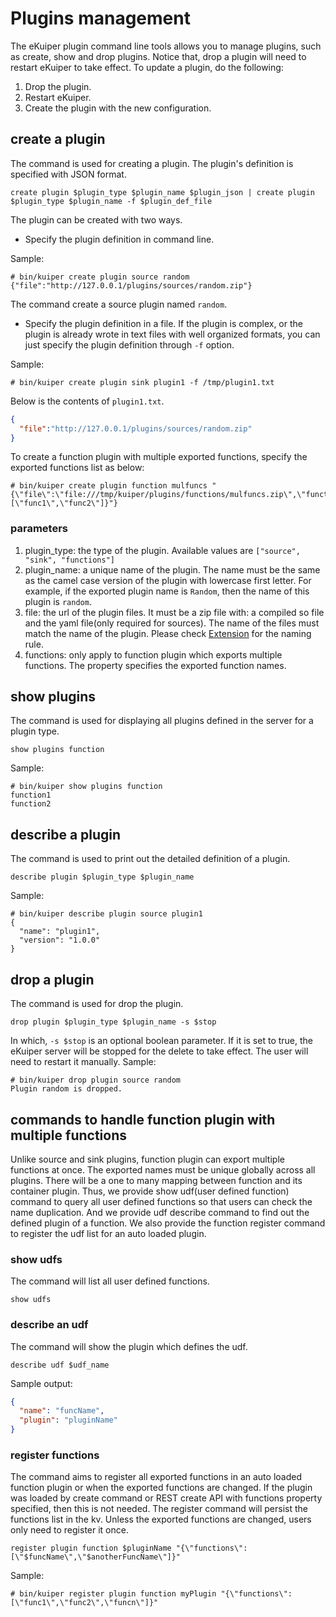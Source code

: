 # Plugins management

The eKuiper plugin command line tools allows you to manage plugins, such as create, show and drop plugins. Notice that, drop a plugin will need to restart eKuiper to take effect. To update a plugin, do the following:
1. Drop the plugin.
2. Restart eKuiper.
3. Create the plugin with the new configuration.

## create a plugin

The command is used for creating a plugin.  The plugin's definition is specified with JSON format.

```shell
create plugin $plugin_type $plugin_name $plugin_json | create plugin $plugin_type $plugin_name -f $plugin_def_file
```

The plugin can be created with two ways. 

- Specify the plugin definition in command line.

Sample:

```shell
# bin/kuiper create plugin source random {"file":"http://127.0.0.1/plugins/sources/random.zip"}
```

The command create a source plugin named ``random``. 

- Specify the plugin definition in a file. If the plugin is complex, or the plugin is already wrote in text files with well organized formats, you can just specify the plugin definition through ``-f`` option.

Sample:

```shell
# bin/kuiper create plugin sink plugin1 -f /tmp/plugin1.txt
```

Below is the contents of ``plugin1.txt``.

```json
{
  "file":"http://127.0.0.1/plugins/sources/random.zip"
}
```

To create a function plugin with multiple exported functions, specify the exported functions list as below:

```shell
# bin/kuiper create plugin function mulfuncs "{\"file\":\"file:///tmp/kuiper/plugins/functions/mulfuncs.zip\",\"functions\":[\"func1\",\"func2\"]}"}
```

### parameters
1. plugin_type: the type of the plugin. Available values are `["source", "sink", "functions"]`
2. plugin_name: a unique name of the plugin. The name must be the same as the camel case version of the plugin with lowercase first letter. For example, if the exported plugin name is `Random`, then the name of this plugin is `random`.
3. file: the url of the plugin files. It must be a zip file with: a compiled so file and the yaml file(only required for sources). The name of the files must match the name of the plugin. Please check [Extension](../extension/overview.md) for the naming rule.
4. functions: only apply to function plugin which exports multiple functions. The property specifies the exported function names.

## show plugins

The command is used for displaying all plugins defined in the server for a plugin type.

```shell
show plugins function
```

Sample:

```shell
# bin/kuiper show plugins function
function1
function2
```

## describe a plugin
The command is used to print out the detailed definition of a plugin.

```shell
describe plugin $plugin_type $plugin_name
```

Sample: 

```shell
# bin/kuiper describe plugin source plugin1
{
  "name": "plugin1",
  "version": "1.0.0"
}
```

## drop a plugin

The command is used for drop the plugin.

```shell
drop plugin $plugin_type $plugin_name -s $stop 
```
In which, `-s $stop` is an optional boolean parameter. If it is set to true, the eKuiper server will be stopped for the delete to take effect. The user will need to restart it manually.
Sample:

```shell
# bin/kuiper drop plugin source random
Plugin random is dropped.
```

## commands to handle function plugin with multiple functions

Unlike source and sink plugins, function plugin can export multiple functions at once. The exported names must be unique globally across all plugins. There will be a one to many mapping between function and its container plugin. Thus, we provide show udf(user defined function) command to query all user defined functions so that users can check the name duplication. And we provide udf describe command to find out the defined plugin of a function. We also provide the function register command to register the udf list for an auto loaded plugin.

### show udfs

The command will list all user defined functions. 

```shell
show udfs
```

### describe an udf

The command will show the plugin which defines the udf.

```shell
describe udf $udf_name
```

Sample output:

```json
{
  "name": "funcName",
  "plugin": "pluginName"
}
```

### register functions

The command aims to register all exported functions in an auto loaded function plugin or when the exported functions are changed. If the plugin was loaded by create command or REST create API with functions property specified, then this is not needed. The register command will persist the functions list in the kv. Unless the exported functions are changed, users only need to register it once.

```shell
register plugin function $pluginName "{\"functions\":[\"$funcName\",\"$anotherFuncName\"]}"
```

Sample:
```shell
# bin/kuiper register plugin function myPlugin "{\"functions\":[\"func1\",\"func2\",\"funcn\"]}"
```
